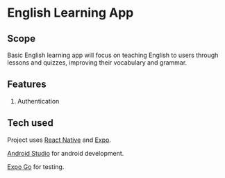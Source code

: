 # English Learning App

## Scope
Basic English learning app will focus on teaching English to users through lessons and quizzes, improving their vocabulary and grammar.

## Features
1. Authentication

## Tech used
Project uses [React Native](https://reactnative.dev/docs/getting-started) and
[Expo](https://docs.expo.dev/tutorial/create-your-first-app/).  

[Android Studio](https://developer.android.com/studio#downloads) for android development.

[Expo Go](https://expo.dev/client) for testing.